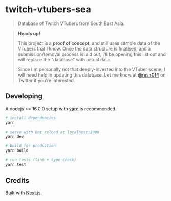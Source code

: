 # twitch-vtubers-sea

> Database of Twitch VTubers from South East Asia.

> **Heads up!**
>
> This project is a **proof of concept**, and still uses sample data of the VTubers that I know. Once the data structure is finalised, and a submission/removal process is laid out, I'll be opening this list out and will replace the "database" with actual data.
>
> Since I'm personally not that deeply-invested into the VTuber scene, I will need help in updating this database. Let me know at [@resir014](https://twitter.com/resir014) on Twitter if you're interested.

## Developing

A nodejs >= 16.0.0 setup with [yarn](https://yarnpkg.com/) is recommended.

```bash
# install dependencies
yarn

# serve with hot reload at localhost:3000
yarn dev

# build for production
yarn build

# run tests (lint + type check)
yarn test
```

## Credits

Built with [Next.js](https://nextjs.org/).
